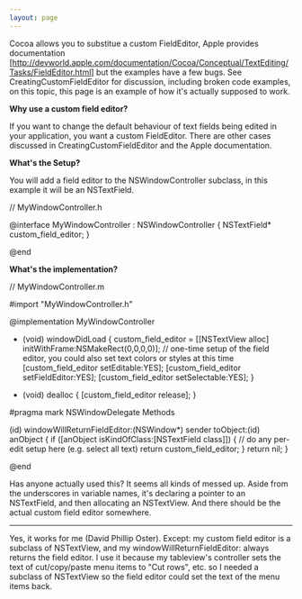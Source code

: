 ```yaml
---
layout: page
---
```


Cocoa allows you to substitue a custom FieldEditor, Apple provides documentation [http://devworld.apple.com/documentation/Cocoa/Conceptual/TextEditing/Tasks/FieldEditor.html] but the examples have a few bugs. See CreatingCustomFieldEditor for discussion, including broken code examples, on this topic, this page is an example of how it's actually supposed to work.

**Why use a custom field editor?**

If you want to change the default behaviour of text fields being edited in your application, you want a custom FieldEditor. There are other cases discussed in CreatingCustomFieldEditor and the Apple documentation.

**What's the Setup?**

You will add a field editor to the NSWindowController subclass, in this example it will be an NSTextField.

    

// MyWindowController.h

@interface MyWindowController : NSWindowController
{
    NSTextField* custom_field_editor;
}

@end



**What's the implementation?**

    
// MyWindowController.m

#import "MyWindowController.h"

@implementation MyWindowController

- (void) windowDidLoad
{
    custom_field_editor = [[NSTextView alloc] initWithFrame:NSMakeRect(0,0,0,0)];
    // one-time setup of the field editor, you could also set text colors or styles at this time
    [custom_field_editor setEditable:YES];
    [custom_field_editor setFieldEditor:YES];
    [custom_field_editor setSelectable:YES];
}

- (void) dealloc
{
    [custom_field_editor release];
}

#pragma mark NSWindowDelegate Methods

(id) windowWillReturnFieldEditor:(NSWindow*) sender toObject:(id) anObject
{
    if ([anObject isKindOfClass:[NSTextField class]])
    {
        // do any per-edit setup here (e.g. select all text)
        return custom_field_editor;
    }
    return nil;
}

@end


Has anyone actually used this? It seems all kinds of messed up. Aside from the underscores in variable names, it's declaring a pointer to an NSTextField, and then allocating an NSTextView. And there should be the actual custom field editor somewhere.

----
Yes, it works for me (David Phillip Oster). Except: my custom field editor is a subclass of NSTextView, and my windowWillReturnFieldEditor: always returns the field editor. I use it because my tableview's controller sets the text of cut/copy/paste menu items to "Cut rows", etc. so I needed a subclass of NSTextView so the field editor could set the text of the menu items back.

